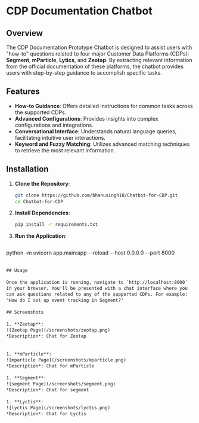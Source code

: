 # CDP Documentation Chatbot

## Overview
The CDP Documentation Prototype Chatbot is designed to assist users with "how-to" questions related to four major Customer Data Platforms (CDPs): **Segment**, **mParticle**, **Lytics**, and **Zeotap**. By extracting relevant information from the official documentation of these platforms, the chatbot provides users with step-by-step guidance to accomplish specific tasks.

## Features

- **How-to Guidance**: Offers detailed instructions for common tasks across the supported CDPs.
- **Advanced Configurations**: Provides insights into complex configurations and integrations.
- **Conversational Interface**: Understands natural language queries, facilitating intuitive user interactions.
- **Keyword and Fuzzy Matching**: Utilizes advanced matching techniques to retrieve the most relevant information.

## Installation

1. **Clone the Repository**:
   ```bash
   git clone https://github.com/bhanusingh10/Chatbot-for-CDP.git
   cd Chatbot-for-CDP
   ```

2. **Install Dependencies**:
   ```bash
   pip install -r requirements.txt
   ```

3. **Run the Application**:
   ```bash
  python -m uvicorn app.main:app --reload --host 0.0.0.0 --port 8000
   ```

## Usage

Once the application is running, navigate to `http://localhost:8000` in your browser. You'll be presented with a chat interface where you can ask questions related to any of the supported CDPs. For example: "How do I set up event tracking in Segment?"

## Screenshots

1. **Zeotap**:
   ![Zeotap Page](/screenshots/zeotap.png)
   *Description*: Chat for Zeotap


1. **mParticle**:
   ![mparticle Page](/screenshots/mparticle.png)
   *Description*: Chat for mParticle

1. **Segment**:
   ![segment Page](/screenshots/segment.png)
   *Description*: Chat for segment

1. **Lyctis**:
   ![lyctis Page](/screenshots/lyctis.png)
   *Description*: Chat for Lyctis


 
